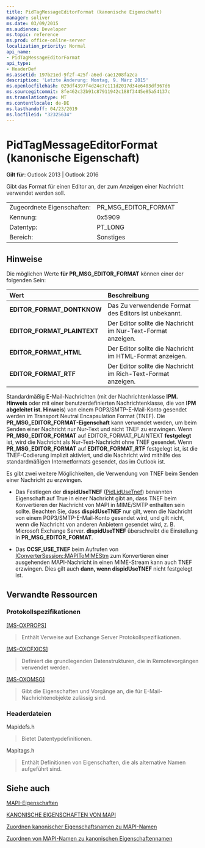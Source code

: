 ```yaml
---
title: PidTagMessageEditorFormat (kanonische Eigenschaft)
manager: soliver
ms.date: 03/09/2015
ms.audience: Developer
ms.topic: reference
ms.prod: office-online-server
localization_priority: Normal
api_name:
- PidTagMessageEditorFormat
api_type:
- HeaderDef
ms.assetid: 197b21ed-9f2f-425f-a6ed-cae1208fa2ca
description: 'Letzte Änderung: Montag, 9. März 2015'
ms.openlocfilehash: 029df4397f4d24c7c111d2017d34e6403df367d6
ms.sourcegitcommit: 8fe462c32b91c87911942c188f3445e85a54137c
ms.translationtype: MT
ms.contentlocale: de-DE
ms.lasthandoff: 04/23/2019
ms.locfileid: "32325634"
---
```

# <a name="pidtagmessageeditorformat-canonical-property"></a>PidTagMessageEditorFormat (kanonische Eigenschaft)

  
  
**Gilt für**: Outlook 2013 | Outlook 2016 
  
Gibt das Format für einen Editor an, der zum Anzeigen einer Nachricht verwendet werden soll.
  
|||
|:-----|:-----|
|Zugeordnete Eigenschaften:  <br/> |PR_MSG_EDITOR_FORMAT  <br/> |
|Kennung:  <br/> |0x5909  <br/> |
|Datentyp:  <br/> |PT_LONG  <br/> |
|Bereich:  <br/> |Sonstiges  <br/> |
   
## <a name="remarks"></a>Hinweise

Die möglichen Werte **für PR_MSG_EDITOR_FORMAT** können einer der folgenden Sein: 
  
|**Wert**|**Beschreibung**|
|:-----|:-----|
|**EDITOR_FORMAT_DONTKNOW** <br/> |Das Zu verwendende Format des Editors ist unbekannt.  <br/> |
|**EDITOR_FORMAT_PLAINTEXT** <br/> |Der Editor sollte die Nachricht im Nur-Text-Format anzeigen.  <br/> |
|**EDITOR_FORMAT_HTML** <br/> |Der Editor sollte die Nachricht im HTML-Format anzeigen.  <br/> |
|**EDITOR_FORMAT_RTF** <br/> |Der Editor sollte die Nachricht im Rich-Text-Format anzeigen.  <br/> |
   
Standardmäßig E-Mail-Nachrichten (mit der Nachrichtenklasse **IPM. Hinweis** oder mit einer benutzerdefinierten Nachrichtenklasse, die von **IPM abgeleitet ist. Hinweis**) von einem POP3/SMTP-E-Mail-Konto gesendet werden im Transport Neutral Encapsulation Format (TNEF). Die **PR_MSG_EDITOR_FORMAT-Eigenschaft** kann verwendet werden, um beim Senden einer Nachricht nur Nur-Text und nicht TNEF zu erzwingen. Wenn **PR_MSG_EDITOR_FORMAT** auf EDITOR_FORMAT_PLAINTEXT **festgelegt** ist, wird die Nachricht als Nur-Text-Nachricht ohne TNEF gesendet. Wenn **PR_MSG_EDITOR_FORMAT** auf **EDITOR_FORMAT_RTF** festgelegt ist, ist die TNEF-Codierung implizit aktiviert, und die Nachricht wird mithilfe des standardmäßigen Internetformats gesendet, das im Outlook ist.
  
Es gibt zwei weitere Möglichkeiten, die Verwendung von TNEF beim Senden einer Nachricht zu erzwingen.
  
- Das Festlegen der **dispidUseTNEF** ([PidLidUseTnef](pidlidusetnef-canonical-property.md)) benannten Eigenschaft auf True in einer Nachricht gibt an, dass TNEF beim Konvertieren der Nachricht von MAPI in MIME/SMTP enthalten sein sollte. Beachten Sie, dass **dispidUseTNEF** nur gilt, wenn die Nachricht von einem POP3/SMTP-E-Mail-Konto gesendet wird, und gilt nicht, wenn die Nachricht von anderen Anbietern gesendet wird, z. B. Microsoft Exchange Server. **dispidUseTNEF** überschreibt die Einstellung in **PR_MSG_EDITOR_FORMAT**.
    
- Das **CCSF_USE_TNEF** beim Aufrufen von [IConverterSession::MAPIToMIMEStm](iconvertersession-mapitomimestm.md) zum Konvertieren einer ausgehenden MAPI-Nachricht in einen MIME-Stream kann auch TNEF erzwingen. Dies gilt auch **dann, wenn dispidUseTNEF** nicht festgelegt ist. 
    
## <a name="related-resources"></a>Verwandte Ressourcen

### <a name="protocol-specifications"></a>Protokollspezifikationen

[[MS-OXPROPS]](https://msdn.microsoft.com/library/f6ab1613-aefe-447d-a49c-18217230b148%28Office.15%29.aspx)
  
> Enthält Verweise auf Exchange Server Protokollspezifikationen.
    
[[MS-OXCFXICS]](https://msdn.microsoft.com/library/b9752f3d-d50d-44b8-9e6b-608a117c8532%28Office.15%29.aspx)
  
> Definiert die grundlegenden Datenstrukturen, die in Remotevorgängen verwendet werden.
    
[[MS-OXOMSG]](https://msdn.microsoft.com/library/daa9120f-f325-4afb-a738-28f91049ab3c%28Office.15%29.aspx)
  
> Gibt die Eigenschaften und Vorgänge an, die für E-Mail-Nachrichtenobjekte zulässig sind.
    
### <a name="header-files"></a>Headerdateien

Mapidefs.h
  
> Bietet Datentypdefinitionen.
    
Mapitags.h
  
> Enthält Definitionen von Eigenschaften, die als alternative Namen aufgeführt sind.
    
## <a name="see-also"></a>Siehe auch



[MAPI-Eigenschaften](mapi-properties.md)
  
[KANONISCHE EIGENSCHAFTEN VON MAPI](mapi-canonical-properties.md)
  
[Zuordnen kanonischer Eigenschaftsnamen zu MAPI-Namen](mapping-canonical-property-names-to-mapi-names.md)
  
[Zuordnen von MAPI-Namen zu kanonischen Eigenschaftennamen](mapping-mapi-names-to-canonical-property-names.md)

